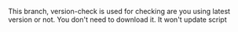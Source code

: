 This branch, version-check is used for checking are you using latest version or not. You don't need to download it. It won't update script
